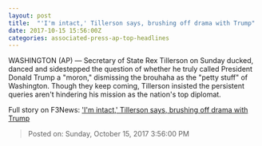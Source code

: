 ```yaml
---
layout: post
title:  "'I'm intact,' Tillerson says, brushing off drama with Trump"
date: 2017-10-15 15:56:00Z
categories: associated-press-ap-top-headlines
---
```


WASHINGTON (AP) — Secretary of State Rex Tillerson on Sunday ducked, danced and sidestepped the question of whether he truly called President Donald Trump a "moron," dismissing the brouhaha as the "petty stuff" of Washington. Though they keep coming, Tillerson insisted the persistent queries aren't hindering his mission as the nation's top diplomat.


Full story on F3News: ['I'm intact,' Tillerson says, brushing off drama with Trump](http://www.f3nws.com/n/2ajzrC)

> Posted on: Sunday, October 15, 2017 3:56:00 PM
